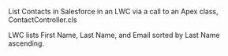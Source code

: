 List Contacts in Salesforce in an LWC via a call to an Apex class, ContactController.cls

LWC lists First Name, Last Name, and Email sorted by Last Name ascending.
